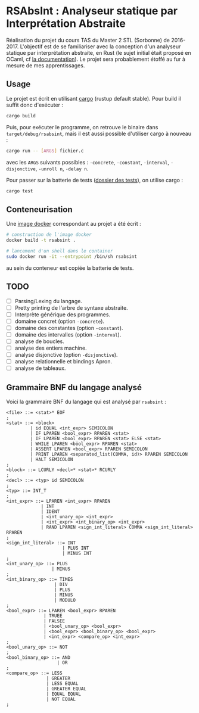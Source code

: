 # RSAbsInt : Analyseur statique par Interprétation Abstraite

Réalisation du projet du cours TAS du Master 2 STL (Sorbonne) de 2016-2017. L'objectif est de se familiariser avec la conception d'un analyseur statique par interprétation abstraite, en Rust (le sujet initial était proposé en OCaml, cf [la documentation](doc/sujet.pdf)).
Le projet sera probablement étoffé au fur à mesure de mes apprentissages.

## Usage

Le projet est écrit en utilisant [cargo](https://doc.rust-lang.org/cargo/) (rustup default stable). Pour build il suffit donc d'exécuter :
```bash
cargo build
```
Puis, pour exécuter le programme, on retrouve le binaire dans `target/debug/rsabsint`, mais il est aussi possible d'utiliser cargo à nouveau :
```bash
cargo run -- [ARGS] fichier.c
```
avec les `ARGS` suivants possibles : `-concrete`, `-constant`, `-interval`, `-disjonctive`, `-unroll n`, `-delay n`.

Pour passer sur la batterie de tests ([dossier des tests](test)), on utilise cargo :
```bash
cargo test
```

## Conteneurisation

Une [image docker](Dockerfile) correspondant au projet a été écrit :
```bash
# construction de l'image docker
docker build -t rsabsint .

# lancement d'un shell dans le container
sudo docker run -it --entrypoint /bin/sh rsabsint
```
au sein du conteneur est copiée la batterie de tests.

## TODO

- [ ] Parsing/Lexing du langage.
- [ ] Pretty printing de l'arbre de syntaxe abstraite.
- [ ] Interprète générique des programmes.
- [ ] domaine concret (option `-concrete`).
- [ ] domaine des constantes (option `-constant`).
- [ ] domaine des intervalles (option `-interval`).
- [ ] analyse de boucles.
- [ ] analyse des entiers machine.
- [ ] analyse disjonctive (option `-disjonctive`).
- [ ] analyse relationnelle et bindings Apron.
- [ ] analyse de tableaux.

## Grammaire BNF du langage analysé

Voici la grammaire BNF du langage qui est analysé par `rsabsint` :
```
<file> ::= <stat>* EOF
;
<stat> ::= <block>
         | id EQUAL <int_expr> SEMICOLON
         | IF LPAREN <bool_expr> RPAREN <stat>
         | IF LPAREN <bool_expr> RPAREN <stat> ELSE <stat>
         | WHILE LPAREN <bool_expr> RPAREN <stat>
         | ASSERT LPAREN <bool_expr> RPAREN SEMICOLON
         | PRINT LPAREN <separated_list(COMMA, id)> RPAREN SEMICOLON
         | HALT SEMICOLON
;
<block> ::= LCURLY <decl>* <stat>* RCURLY
;
<decl> ::= <typ> id SEMICOLON
;
<typ> ::= INT_T
;
<int_expr> ::= LPAREN <int_expr> RPAREN
             | INT
             | IDENT
             | <int_unary_op> <int_expr>
             | <int_expr> <int_binary_op> <int_expr>
             | RAND LPAREN <sign_int_literal> COMMA <sign_int_literal> RPAREN
;
<sign_int_literal> ::= INT
                     | PLUS INT
                     | MINUS INT
;
<int_unary_op> ::= PLUS
                 | MINUS
;
<int_binary_op> ::= TIMES
                  | DIV
                  | PLUS
                  | MINUS
                  | MODULO
;
<bool_expr> ::= LPAREN <bool_expr> RPAREN
              | TRUEE
              | FALSEE
              | <bool_unary_op> <bool_expr>
              | <bool_expr> <bool_binary_op> <bool_expr>
              | <int_expr> <compare_op> <int_expr>
;
<bool_unary_op> ::= NOT
;
<bool_binary_op> ::= AND
                   | OR
;
<compare_op> ::= LESS
               | GREATER
               | LESS EQUAL
               | GREATER EQUAL
               | EQUAL EQUAL
               | NOT EQUAL
;
```
